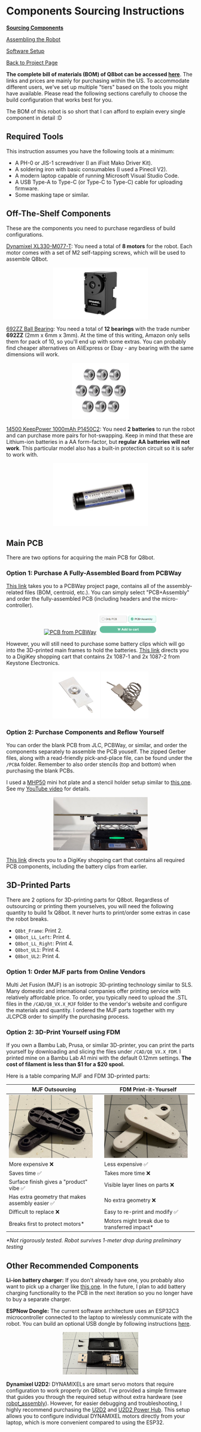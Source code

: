 # Components Sourcing Instructions

[**Sourcing Components**]()

[Assembling the Robot](robot_assembly.md)

[Software Setup](software_setup.md)

[Back to Project Page](https://github.com/EricYufengWu/q8bot)


**The complete bill of materials (BOM) of Q8bot can be accessed [here](https://docs.google.com/spreadsheets/d/1M1K_Dghia-Mn2t4RStW8juN6r4e3I3OBy6M_fPFHzs8/edit?usp=sharing)**. The links and prices are mainly for purchasing within the US. To accommodate different users, we've set up multiple "tiers" based on the tools you might have available. Please read the following sections carefully to choose the build configuration that works best for you. 

The BOM of this robot is so short that I can afford to explain every single component in detail :D

## Required Tools
This instruction assumes you have the following tools at a minimum:
- A PH-0 or JIS-1 screwdriver (I an iFixit Mako Driver Kit).
- A soldering iron with basic consumables (I used a Pinecil V2).
- A modern laptop capable of running Microsoft Visual Studio Code.
- A USB Type-A to Type-C (or Type-C to Type-C) cable for uploading firmware.
- Some masking tape or similar.

## Off-The-Shelf Components
These are the components you need to purchase regardless of build configurations.

[Dynamixel XL330-M077-T](https://www.robotis.us/dynamixel-xl330-m077-t/): You need a total of **8 motors** for the robot. Each motor comes with a set of M2 self-tapping screws, which will be used to assemble Q8bot.
<p align="center">
    <img src="sourcing_dxl.png" alt="Dynamixel XL330-M077-T" width="50%">
</p>

[692ZZ Ball Bearing](https://www.amazon.com/uxcell-Groove-Bearings-Double-Shielded/dp/B082PR238V/ref=sr_1_2): You need a total of **12 bearings** with the trade number **692ZZ** (2mm x 6mm x 3mm). At the time of this writing, Amazon only sells them for pack of 10, so you'll end up with some extras. You can probably find cheaper alternatives on AliExpress or Ebay - any bearing with the same dimensions will work.

<p align="center">
    <img src="sourcing_692ZZ.png" alt="692ZZ Bearing" width="30%">
</p>

[14500 KeepPower 1000mAh P1450C2](https://illumn.com/14500-keeppower-1000mah-p1450c2-protected-button-top.html): You need **2 batteries** to run the robot and can purchase more pairs for hot-swapping. Keep in mind that these are Lithium-ion batteries in a AA form-factor, but **regular AA batteries will not work**. This particular model also has a built-in protection circuit so it is safer to work with.

<p align="center">
    <img src="sourcing_battery.png" alt="KeepPower Battery" width="50%">
</p>

## Main PCB
There are two options for acquiring the main PCB for Q8bot.

### Option 1: Purchase A Fully-Assembled Board from PCBWay
  [This link](https://www.pcbway.com/project/shareproject/Q8bot_PCB_Robot_dfa65114.html) takes you to a PCBWay project page, contains all of the assembly-related files (BOM, centroid, etc.). You can simply  select "PCB+Assembly" and order the fully-assembled PCB (including headers and the micro-controller).

<p align="center">
    <a href="https://www.pcbway.com/project/shareproject/Q8bot_PCB_Robot_dfa65114.html"><img src="https://www.pcbway.com/project/img/images/frompcbway-1220.png" alt="PCB from PCBWay" /></a>
    <img src="sourcing_order.png" alt="Ordering" width="31.5%">
</p>

However, you will still need to purchase some battery clips which will go into the 3D-printed main frames to hold the batteries. [This link](https://www.digikey.com/short/8w05tttf) directs you to a DigiKey shopping cart that contains 2x 1087-1 and 2x 1087-2 from Keystone Electronics.

<p align="center">
    <img src="sourcing_1087-1.png" alt="1087-1" width="25%">
    <img src="sourcing_1087-2.png" alt="1087-2" width="25%">
</p>

### Option 2: Purchase Components and Reflow Yourself
You can order the blank PCB from JLC, PCBWay, or similar, and order the components separately to assemble the PCB youself. The zipped Gerber files, along with a read-friendly pick-and-place file, can be found under the `/PCBA` folder. Remember to also order stencils (top and bottom) when purchasing the blank PCBs. 

I used a [MHP50](https://www.adafruit.com/product/5903) mini hot plate and a stencil holder setup similar to [this one](https://youtu.be/F9zNtQTpbms?si=rfB_CtxsjbDME_TU). See my [YouTube video](https://youtu.be/YJDc1xAhaOI) for details. 

<p align="center">
    <img src="sourcing_reflow.jpg" alt="Reflow" width="50%">
</p>

[This link](https://www.digikey.com/short/n7vrz77m) directs you to a DigiKey shopping cart that contains all required PCB components, including the battery clips from earlier.

## 3D-Printed Parts
There are 2 options for 3D-printing parts for Q8bot. Regardless of outsourcing or printing them yourselves, you will need the following quantity to build 1x Q8bot. It never hurts to print/order some extras in case the robot breaks.
- `Q8bt_Frame`: Print 2.
- `Q8bot_LL_Left`: Print 4.
- `Q8bot_LL_Right`: Print 4.
- `Q8bot_UL1`: Print 4.
- `Q8bot_UL2`: Print 4.

### Option 1: Order MJF parts from Online Vendors
Multi Jet Fusion (MJF) is an isotropic 3D-printing technology similar to SLS. Many domestic and international companies offer printing service with relatively affordable price. To order, you typically need to upload the .STL files in the `/CAD/Q8_VX.X_MJF` folder to the vendor's website and configure the materials and quantity. I ordered the MJF parts together with my JLCPCB order to simplify the purchasing process.

### Option 2: 3D-Print Yourself using FDM
If you own a Bambu Lab, Prusa, or similar 3D-printer, you can print the parts yourself by downloading and slicing the files under `/CAD/Q8_VX.X_FDM`. I printed mine on a Bambu Lab A1 mini with the default 0.12mm settings. **The cost of filament is less than $1 for a $20 spool.**

Here is a table comparing MJF and FDM 3D-printed parts:

| MJF Outsourcing | FDM Print-it-Yourself |
|-----------------|-----------------------|
| <img src="sourcing_MJF.jpg" width="93%"> |<img src="sourcing_FDM.jpg" width="95%">|
| More expensive :x: | Less expensive :white_check_mark: |
| Saves time :white_check_mark: | Takes more time :x: |
| Surface finish gives a "product" vibe :white_check_mark: | Visible layer lines on parts :x: |
| Has extra geometry that makes assembly easier :white_check_mark: | No extra geometry :x: |
| Difficult to replace :x: | Easy to re-print and modify :white_check_mark: |
| Breaks first to protect motors* | Motors might break due to transferred impact* |

_*Not rigorously tested. Robot survives 1-meter drop during preliminary testing_

## Other Recommended Components
**Li-ion battery charger:** If you don't already have one, you probably also want to pick up a charger like [this one](https://www.amazon.com/EBL-Battery-Charger-Rechargeable-Technology/dp/B01D9TUL8Y/). In the future, I plan to add battery charging functionality to the PCB in the next iteration so you no longer have to buy a separate charger.

**ESPNow Dongle:** The current software architecture uses an ESP32C3 microcontroller connected to the laptop to wirelessly communicate with the robot. You can build an optional USB dongle by following instructions [here](https://github.com/EricYufengWu/ESPNowDongle). 

<p align="center">
    <img src="sourcing_dongle.jpg" alt="Dongle" width="40%">
</p>

**Dynamixel U2D2:** DYNAMIXELs are smart servo motors that require configuration to work properly on Q8bot. I’ve provided a simple firmware that guides you through the required setup without extra hardware (see [robot_assembly](robot_assembly.md)). However, for easier debugging and troubleshooting, I highly recommend purchasing the [U2D2](https://www.robotis.us/u2d2/) and [U2D2 Power Hub](https://www.robotis.us/u2d2-power-hub-board-set/). This setup allows you to configure individual DYNAMIXEL motors directly from your laptop, which is more convenient compared to using the ESP32.